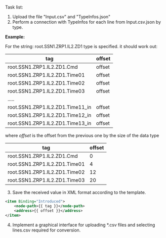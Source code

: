 Task list:

1. Upload the file "Input.csv" and "TypeInfos.json"
2. Perform a connection with TypeInfos for each line from Input.csv.json by type.

**Example:**

For the string:  root.SSN1.ZRP1.IL2.ZD1 type is specified.
it should work out:

| tag | offset |
| ------ | ------ |
| root.SSN1.ZRP1.IL2.ZD1.Cmd | offset |
| root.SSN1.ZRP1.IL2.ZD1.Time01 | offset |
| root.SSN1.ZRP1.IL2.ZD1.Time02 | offset |
| root.SSN1.ZRP1.IL2.ZD1.Time03 | offset |
| ..... |  |
| root.SSN1.ZRP1.IL2.ZD1.Time11_in | offset |
| root.SSN1.ZRP1.IL2.ZD1.Time12_in | offset |
| root.SSN1.ZRP1.IL2.ZD1.Time13_in | offset |

where *offset* is the offset from the previous one by the size of the data type

| tag | offset |
| ------ | ------ |
| root.SSN1.ZRP1.IL2.ZD1.Cmd | 0 |
| root.SSN1.ZRP1.IL2.ZD1.Time01 | 4 |
| root.SSN1.ZRP1.IL2.ZD1.Time02 | 12 |
| root.SSN1.ZRP1.IL2.ZD1.Time03 | 20 |

3.  Save the received value in XML format according to the template.
```xml
<item Binding="Introduced">
    <node-path>{{ tag }}</node-path>
    <address>{{ offset }}</address>
</item>
```
4. Implement a graphical interface for uploading *.csv files and selecting lines.csv required for conversion.
